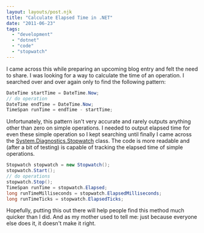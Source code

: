 ```yaml
---
layout: layouts/post.njk
title: "Calculate Elapsed Time in .NET"
date: "2011-06-23"  
tags: 
  - "development"
  - "dotnet"
  - "code"
  - "stopwatch"
---
```


I came across this while preparing an upcoming blog entry and felt the need to share. I was looking for a way to calculate the time of an operation. I searched over and over again only to find the following pattern:

``` csharp
DateTime startTime = DateTime.Now;
// do operation
DateTime endTime = DateTime.Now;
TimeSpan runTime = endTime - startTime;
```

Unfortunately, this pattern isn't very accurate and rarely outputs anything other than zero on simple operations. I needed to output elapsed time for even these simple operation so I kept searching until finally I came across the [System.Diagnostics.Stopwatch](http://msdn.microsoft.com/en-us/library/system.diagnostics.stopwatch.aspx "System.Diagnostics.Stopwatch MSDN Page") class. The code is more readable and (after a bit of testing) is capable of tracking the elapsed time of simple operations.

``` csharp
Stopwatch stopwatch = new Stopwatch();
stopwatch.Start();
// do operations
stopwatch.Stop();
TimeSpan runTime = stopwatch.Elapsed;
long runTimeMilliseconds = stopwatch.ElapsedMilliseconds;
long runTimeTicks = stopwatch.ElapsedTicks;
```

Hopefully, putting this out there will help people find this method much quicker than I did. And as my mother used to tell me: just because everyone else does it, it doesn't make it right.
